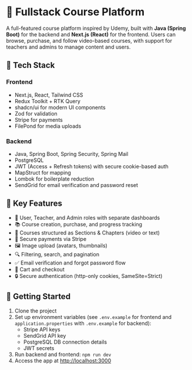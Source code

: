  <h1>🧠 Fullstack Course Platform</h1>

  <p>
    A full-featured course platform inspired by Udemy, built with <strong>Java (Spring Boot)</strong> for the backend and <strong>Next.js (React)</strong> for the frontend. Users can browse, purchase, and follow video-based courses, with support for teachers and admins to manage content and users.
  </p>

  <h2>🔧 Tech Stack</h2>

  <h3>Frontend</h3>
  <ul>
    <li>Next.js, React, Tailwind CSS</li>
    <li>Redux Toolkit + RTK Query</li>
    <li>shadcn/ui for modern UI components</li>
    <li>Zod for validation</li>
    <li>Stripe for payments</li>
    <li>FilePond for media uploads</li>
  </ul>

  <h3>Backend</h3>
  <ul>
    <li>Java, Spring Boot, Spring Security, Spring Mail</li>
    <li>PostgreSQL</li>
    <li>JWT (Access + Refresh tokens) with secure cookie-based auth</li>
    <li>MapStruct for mapping</li>
    <li>Lombok for boilerplate reduction</li>
    <li>SendGrid for email verification and password reset</li>
  </ul>

  <h2>🔐 Key Features</h2>
  <ul>
    <li>👤 User, Teacher, and Admin roles with separate dashboards</li>
    <li>📚 Course creation, purchase, and progress tracking</li>
    <li>🧩 Courses structured as Sections & Chapters (video or text)</li>
    <li>🧾 Secure payments via Stripe</li>
    <li>🖼 Image upload (avatars, thumbnails)</li>
    <li>🔍 Filtering, search, and pagination</li>
    <li>✅ Email verification and forgot password flow</li>
    <li>🛒 Cart and checkout</li>
    <li>🔒 Secure authentication (http-only cookies, SameSite=Strict)</li>
  </ul>

  <h2>🚀 Getting Started</h2>
  <ol>
    <li>Clone the project</li>
    <li>
      Set up environment variables (see <code>.env.example</code> for frontend and <code>application.properties</code> with <code>.env.example</code> for backend):
      <ul>
        <li>Stripe API keys</li>
        <li>SendGrid API key</li>
        <li>PostgreSQL DB connection details</li>
        <li>JWT secrets</li>
      </ul>
    </li>
    <li>Run backend and frontend: <code>npm run dev</code></li>
    <li>Access the app at <a href="http://localhost:3000">http://localhost:3000</a></li>
  </ol>
